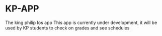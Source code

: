 # KP-APP
The king philip Ios app 
This app is currently under development, it will be used by KP students to check on grades and see schedules
